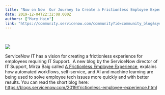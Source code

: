 ```yaml
---
title: "Now on Now  Our Journey to Create a Frictionless Employee Experience for Internal IT Support"
date: 2019-12-04T22:32:08.000Z
authors: ["Mary Hain"]
link: "https://community.servicenow.com/community?id=community_blog&sys_id=d068f201db254c9c4819fb2439961968"
---
```

<p> </p>
<p><img style="max-width: 100%; max-height: 480px;" src="https://community.servicenow.com/7d37320ddba14c9c4819fb2439961921.iix" /></p>
<p>ServiceNow IT has a vision for creating a frictionless experience for employees requiring IT Support.  A new blog by the ServiceNow director of IT Support, Mirza Baig called <a href="https://blogs.servicenow.com/2019/frictionless-employee-experience.html" rel="nofollow">A Frictionless Employee Experience</a>, explains how automated workflows, self-service, and AI and machine learning are being used to solve employee tech issues more quickly and with better results. You can read the short blog here:  <a href="https://blogs.servicenow.com/2019/frictionless-employee-experience.html" rel="nofollow">https://blogs.servicenow.com/2019/frictionless-employee-experience.html</a></p>